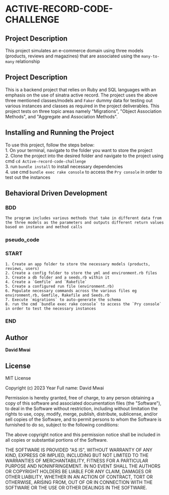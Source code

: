 # ACTIVE-RECORD-CODE-CHALLENGE

## Project Description 
This project simulates an e-commerce domain using three models (products, reviews and magazines) that are associated using the `many-to-many` relationship

## Project Description  
This is a backend project that relies on Ruby and SQL languages with an emphasis on the use of sinatra active record. The project uses the above three mentioned classes/models and `Faker` dummy data for testing out various instances and classes as required in the project deliverables. This project tests on three topic areas namely "Migrations", "Object Association Methods", and "Aggregate and Association Methods". 

## Installing and Running the Project
To use this project, follow the steps below:<br> 
    1. On your terminal, navigate to the folder you want to store the project<br>
    2. Clone the project into the desired folder and navigate to the project using cmd `cd Active-record-code-challenge`<br>
    3. run `bundle install` to install necessary dependencies<br> 
    4. use cmd `bundle exec rake console` to access the `Pry console` in order to test out the instances 

## Behavioral Driven Development 
### BDD 
    The program includes various methods that take in different data from the three models as the parameters and outputs different return values based on instance and method calls 
### pseudo_code 
### START 
    1. Create an app folder to store the necessary models (products, reviews, users)
    2. Create a config folder to store the yml and environment.rb files
    3. Create a db folder and a seeds.rb within it
    4. Create a `Gemfile` and `Rakefile`
    5. Create a configured run file (environment.rb)
    6. Populate necessary commands across the various files eg environment.rb, Gemfile, Rakefile and Seeds.rb
    7. Execute `migrations` to auto-generate the schema
    8. run the cmd `bundle exec rake console` to access the `Pry console` in order to test the necessary instances
### END

## Author 
**David Mwai**

## License 
MIT License

Copyright (c) 2023 Year Full name: David Mwai 

Permission is hereby granted, free of charge, to any person obtaining a copy of this software and associated documentation files (the "Software"), to deal in the Software without restriction, including without limitation the rights to use, copy, modify, merge, publish, distribute, sublicense, and/or sell copies of the Software, and to permit persons to whom the Software is furnished to do so, subject to the following conditions:

The above copyright notice and this permission notice shall be included in all copies or substantial portions of the Software.

THE SOFTWARE IS PROVIDED "AS IS", WITHOUT WARRANTY OF ANY KIND, EXPRESS OR IMPLIED, INCLUDING BUT NOT LIMITED TO THE WARRANTIES OF MERCHANTABILITY, FITNESS FOR A PARTICULAR PURPOSE AND NONINFRINGEMENT. IN NO EVENT SHALL THE AUTHORS OR COPYRIGHT HOLDERS BE LIABLE FOR ANY CLAIM, DAMAGES OR OTHER LIABILITY, WHETHER IN AN ACTION OF CONTRACT, TORT OR OTHERWISE, ARISING FROM, OUT OF OR IN CONNECTION WITH THE SOFTWARE OR THE USE OR OTHER DEALINGS IN THE SOFTWARE.

